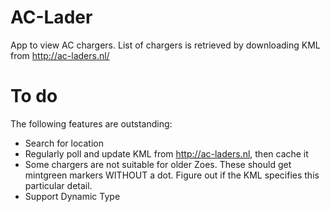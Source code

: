 # AC-Lader

App to view AC chargers. List of chargers is retrieved by downloading KML from
http://ac-laders.nl/

# To do

The following features are outstanding:
* Search for location
* Regularly poll and update KML from http://ac-laders.nl, then cache it
* Some chargers are not suitable for older Zoes. These should get mintgreen
  markers WITHOUT a dot. Figure out if the KML specifies this particular
  detail.
* Support Dynamic Type

